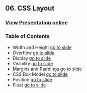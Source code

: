 ## 06. CSS Layout
### [View Presentation online](https://rawgit.com/TelerikAcademy/SchoolAcademy/master/2016-01-HTML-CSS-JavaScript/06.%20CSS-layout/slides/index.html)
### Table of Contents
* Width and Height [go to slide](https://rawgit.com/TelerikAcademy/SchoolAcademy/master/2016-01-HTML-CSS-JavaScript/06.%20CSS-layout/slides/index.html#/1)
* Overflow [go to slide](https://rawgit.com/TelerikAcademy/SchoolAcademy/master/2016-01-HTML-CSS-JavaScript/06.%20CSS-layout/slides/index.html#/2)
* Display [go to slide](https://rawgit.com/TelerikAcademy/SchoolAcademy/master/2016-01-HTML-CSS-JavaScript/06.%20CSS-layout/slides/index.html#/3)
* Visibility [go to slide](https://rawgit.com/TelerikAcademy/SchoolAcademy/master/2016-01-HTML-CSS-JavaScript/06.%20CSS-layout/slides/index.html#/4)
* Margins and Paddings [go to slide](https://rawgit.com/TelerikAcademy/SchoolAcademy/master/2016-01-HTML-CSS-JavaScript/06.%20CSS-layout/slides/index.html#/5)
* CSS Box Model [go to slide](https://rawgit.com/TelerikAcademy/SchoolAcademy/master/2016-01-HTML-CSS-JavaScript/06.%20CSS-layout/slides/index.html#/6)
* Position [go to slide](https://rawgit.com/TelerikAcademy/SchoolAcademy/master/2016-01-HTML-CSS-JavaScript/06.%20CSS-layout/slides/index.html#/7)
* Float [go to slide](https://rawgit.com/TelerikAcademy/SchoolAcademy/master/2016-01-HTML-CSS-JavaScript/06.%20CSS-layout/slides/index.html#/8)
